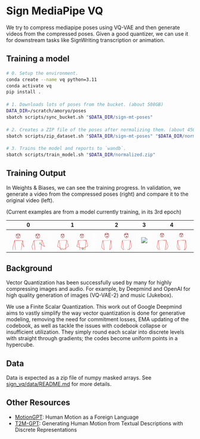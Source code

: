 # Sign MediaPipe VQ

We try to compress mediapipe poses using VQ-VAE and then generate videos from the compressed poses.
Given a good quantizer, we can use it for downstream tasks like SignWriting transcription or animation.

## Training a model

```bash
# 0. Setup the environment.
conda create --name vq python=3.11
conda activate vq
pip install .

# 1. Downloads lots of poses from the bucket. (about 508GB)
DATA_DIR=/scratch/amoryo/poses
sbatch scripts/sync_bucket.sh "$DATA_DIR/sign-mt-poses"

# 2. Creates a ZIP file of the poses after normalizing them. (about 45GB)
sbatch scripts/zip_dataset.sh "$DATA_DIR/sign-mt-poses" "$DATA_DIR/normalized.zip"

# 3. Trains the model and reports to `wandb`.
sbatch scripts/train_model.sh "$DATA_DIR/normalized.zip"
```

## Training Output

In Weights & Biases, we can see the training progress.
In validation, we generate a video from the compressed poses (right) and compare it to the original video (left).

(Current examples are from a model currently training, in its 3rd epoch)

| 0                                       | 1                                       | 2                                       | 3                                       | 4                                       |
|-----------------------------------------|-----------------------------------------|-----------------------------------------|-----------------------------------------|-----------------------------------------|
| ![](assets/validation/validation_0.gif) | ![](assets/validation/validation_1.gif) | ![](assets/validation/validation_2.gif) | ![](assets/validation/validation_3.gif) | ![](assets/validation/validation_4.gif) |

## Background

Vector Quantization has been successfully used by many for highly compressing images and audio.
For example, by Deepmind and OpenAI for high quality generation of images (VQ-VAE-2) and music (Jukebox).

We use a Finite Scalar Quantization.
This work out of Google Deepmind aims to vastly simplify the way vector quantization is done for generative modeling,
removing the need for commitment losses, EMA updating of the codebook, as well as tackle the issues with codebook
collapse or insufficient utilization. They simply round each scalar into discrete levels with straight through
gradients; the codes become uniform points in a hypercube.

## Data

Data is expected as a zip file of numpy masked arrays.
See [sign_vq/data/README.md](sign_vq/data/README.md) for more details.

## Other Resources

- [MotionGPT](https://github.com/OpenMotionLab/MotionGPT): Human Motion as a Foreign Language
- [T2M-GPT](https://github.com/Mael-zys/T2M-GPT): Generating Human Motion from Textual Descriptions with Discrete
  Representations